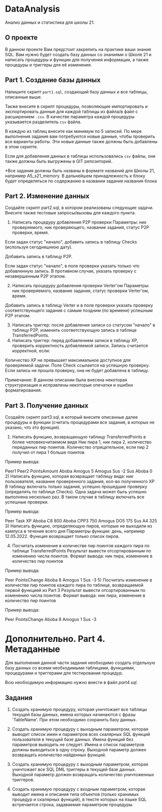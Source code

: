 # DataAnalysis
Анализ данных и статистика для школы 21.

## О проекте

В данном проекте Вам предстоит закрепить на практике ваши знания SQL. 
Вам нужно будет создать базу данных со знаниями о Школе 21 и написать процедуры и функции для получения информации, а также процедуры и триггеры для её изменения.

## Part 1. Создание базы данных

Напишите скрипт `part1.sql`, создающий базу данных и все таблицы, описанные выше. 

Также внесите в скрипт процедуры, позволяющие импортировать и экспортировать данные для каждой таблицы из файла/в файл с расширением `.csv`. В качестве параметра каждой процедуры указывается разделитель `csv` файла.

В каждую из таблиц внесите как минимум по 5 записей. По мере выполнения задания вам потребуются новые данные, чтобы проверить все варианты работы. Эти новые данные также должны быть добавлены в этом скрипте.

Если для добавления данных в таблицы использовались `csv` файлы, они также должны быть выгружены в GIT репозиторий.

*Все задания должны быть названы в формате названий для Школы 21, например A5_s21_memory. В дальнейшем принадлежность к блоку будет определяться по содержанию в названии задания названия блока

## Part 2. Изменение данных
Создайте скрипт part2.sql, в котором реализованы следующие задачи. Внесите также тестовые запросы/вызовы для каждого пункта.

1) Написать процедуру добавления P2P проверки
Параметры: ник проверяемого, ник проверяющего, название задания, статус P2P проверки, время.

Если задан статус "начало", добавить запись в таблицу Checks (используя сегодняшнюю дату).

Добавить запись в таблицу P2P.

Если задан статус "начало", в поле проверки указать только что добавленную запись. В противном случае, указать проверку с незавершенным P2P этапом.

2) Написать процедуру добавления проверки Verter'ом
Параметры: ник проверяемого, название задания, статус проверки Verter'ом, время.

Добавить запись в таблицу Verter и в поле проверки указать проверку соответствующего задания с самым поздним (по времени) успешным P2P этапом.

3) Написать триггер: после добавления записи со статусом "начало" в таблицу P2P, изменить соответствующую запись в таблице TransferredPoints.
4) Написать триггер: перед добавлением записи в таблицу XP, проверить корректность добавляемой записи.
Запись считается корректной, если:

Количество XP не превышает максимальное доступное для проверяемой задачи.
Поле Check ссылается на успешную проверку.
Если запись не прошла проверку, она не будет добавлена в таблицу.

Примечание: В данном описании была внесена некоторая структуризация и исправлены некоторые опечатки и ошибки форматирования.

## Part 3. Получение данных
Создайте скрипт part3.sql, в который внесите описанные далее процедуры и функции (считать процедурами все задания, в которых не указано, что это функция).

1) Написать функцию, возвращающую таблицу TransferredPoints в более человекочитаемом виде
Ник пира 1, ник пира 2, количество переданных пир поинтов.
Количество отрицательное, если пир 2 получил от пира 1 больше поинтов.

Пример вывода:

Peer1    Peer2    PointsAmount
Aboba    Amogus    5
Amogus    Sus    -2
Sus    Aboba    0
2) Написать функцию, которая возвращает таблицу вида: ник пользователя, название проверенного задания, кол-во полученного XP
В таблицу включать только задания, успешно прошедшие проверку (определять по таблице Checks).
Одна задача может быть успешно выполнена несколько раз. В таком случае в таблицу включать все успешные проверки.

Пример вывода:

Peer    Task    XP
Aboba    C8    800
Aboba    CPP3    750
Amogus    DO5    175
Sus    A4    325
3) Написать функцию, определяющую пиров, которые не выходили из кампуса в течение всего дня
Параметры функции: день, например 12.05.2022.
Функция возвращает только список пиров.

4) Посчитать изменение в количестве пир поинтов каждого пира по таблице TransferredPoints
Результат вывести отсортированным по изменению числа поинтов.
Формат вывода: ник пира, изменение в количество пир поинтов

Пример вывода:

Peer    PointsChange
Aboba    8
Amogus    1
Sus    -3
5) Посчитать изменение в количестве пир поинтов каждого пира по таблице, возвращаемой первой функцией из Part 3
Результат вывести отсортированным по изменению числа поинтов.
Формат вывода: ник пира, изменение в количество пир поинтов

Пример вывода:

Peer    PointsChange
Aboba    8
Amogus    1
Sus    -3


# Дополнительно. Part 4. Метаданные

Для выполнения данной части задания необходимо создать отдельную базу данных со всеми необходимыми таблицами, функциями, процедурами и триггерами для тестирования процедур.

Всю необходимую информацию нужно внести в файл *part4.sql*.

## Задания

1. Создать хранимую процедуру, которая уничтожает все таблицы текущей базы данных, имена которых начинаются с фразы 'TableName'. При этом необходимо сохранить базу данных.

2. Создать хранимую процедуру с выходным параметром, которая выводит список имен и параметров всех скалярных SQL функций пользователя в текущей базе данных. Имена функций без параметров выводить не следует. Имена и список параметров должны выводиться в одну строку. Выходной параметр должен возвращать количество найденных функций.

3. Создать хранимую процедуру с выходным параметром, которая уничтожает все SQL DML триггеры в текущей базе данных. Выходной параметр должен возвращать количество уничтоженных триггеров.

4. Создать хранимую процедуру с входным параметром, которая выводит имена и описания типа объектов (только хранимых процедур и скалярных функций), в тексте которых на языке SQL встречается строка, задаваемая параметром процедуры.

